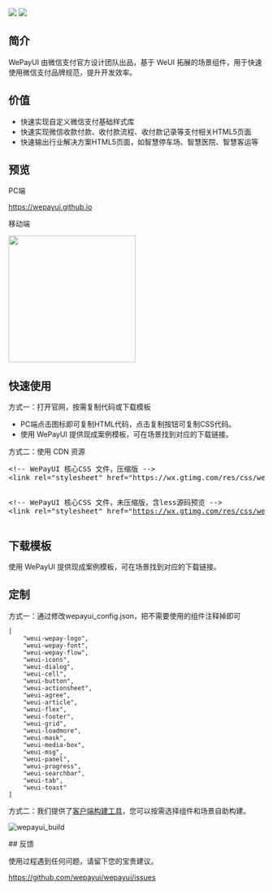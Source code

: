 <a href="https://github.com/wepayui/wepayui"><img src="https://img.shields.io/badge/npm-v0.0.1-blue.svg"></a>
<a href="https://www.npmjs.com/package/wepayui"><img src="https://img.shields.io/badge/github-wepayui-green.svg"></a>
## 简介
WePayUI 由微信支付官方设计团队出品，基于 WeUI 拓展的场景组件，用于快速使用微信支付品牌规范，提升开发效率。

## 价值

<ul>
<li>快速实现自定义微信支付基础样式库</li>
<li>快速实现微信收款付款、收付款流程、收付款记录等支付相关HTML5页面</li>
<li>快速输出行业解决方案HTML5页面，如智慧停车场、智慧医院、智慧客运等</li>
</ul>

## 预览
PC端
<p>
    <a href="https://wepayui.github.io" target="_blank">https://wepayui.github.io</a>
</p>
移动端
<p>
<img width="250" height="250" src="https://wepayui.github.io/img/code.png">
</p>

## 快速使用
方式一：打开官网，按需复制代码或下载模板
<ul>
<li>PC端点击图标即可复制HTML代码，点击复制按钮可复制CSS代码。</li>
<li>使用 WePayUI 提供现成案例模板，可在场景找到对应的下载链接。</li>
</ul>
方式二：使用 CDN 资源
<pre>
&lt;!-- WePayUI 核心CSS 文件，压缩版 --&gt;
&lt;link rel=&quot;stylesheet&quot; href=&quot;https://wx.gtimg.com/res/css/wepayui/0.0.1/wepayui.min.css&quot;&gt;

&lt;!-- WePayUI 核心CSS 文件，未压缩版，含less源码预览 --&gt;
&lt;link rel=&quot;stylesheet&quot; href=&quot;https://wx.gtimg.com/res/css/wepayui/0.0.1/wepayui.css&quot;&gt;
</pre>

## 下载模板

使用 WePayUI 提供现成案例模板，可在场景找到对应的下载链接。

## 定制

方式一：通过修改wepayui_config.json，把不需要使用的组件注释掉即可
<pre><code>[
    "weui-wepay-logo", 
    "weui-wepay-font", 
    "weui-wepay-flow", 
    "weui-icons", 
    "weui-dialog", 
    "weui-cell", 
    "weui-button", 
    "weui-actionsheet", 
    "weui-agree", 
    "weui-article", 
    "weui-flex", 
    "weui-footer", 
    "weui-grid", 
    "weui-loadmore", 
    "weui-mask", 
    "weui-media-box", 
    "weui-msg", 
    "weui-panel", 
    "weui-progress", 
    "weui-searchbar", 
    "weui-tab", 
    "weui-toast"
]</code></pre>

方式二：我们提供了<a href="https://github.com/wepayui/wepayui_build_tool" target="_blank">客户端构建工具<a>，您可以按需选择组件和场景自助构建。
<p>
    <img src="https://wepayui.github.io/img/wepayui_build.gif" alt="wepayui_build" class="wepayui-build-show">
</p>
## 反馈

使用过程遇到任何问题，请留下您的宝贵建议。
<p>
    <a href="https://github.com/wepayui/wepayui/issues" target="_blank">https://github.com/wepayui/wepayui/issues</a>
</p>

